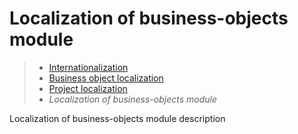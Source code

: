 # Localization of business-objects module

> * [Internationalization](/advanced/i18n)
> * [Business object localization](objects)
> * [Project localization](project)
> * _Localization of business-objects module_

Localization of business-objects module description

